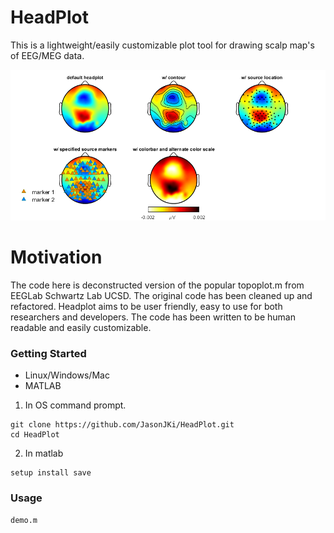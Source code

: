 # HeadPlot

This is a lightweight/easily customizable plot tool for drawing scalp map's of EEG/MEG data. 

<p>
    <img src='output/demo.png' width=800 />
</p>

# Motivation
The code here is deconstructed version of the popular topoplot.m from EEGLab Schwartz Lab UCSD. 
The original code has been cleaned up and refactored. Headplot aims to be user friendly, easy to use
for both researchers and developers. The code has been written to be human readable and easily customizable.

### Getting Started
- Linux/Windows/Mac
- MATLAB

1) In OS command prompt.
```
git clone https://github.com/JasonJKi/HeadPlot.git
cd HeadPlot
```

2) In matlab
```
setup install save
```

### Usage

```
demo.m
```
